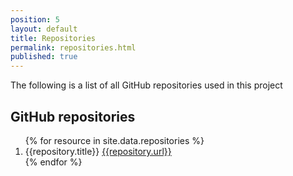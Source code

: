 ```yaml
---
position: 5
layout: default
title: Repositories
permalink: repositories.html
published: true
---
```

The following is a list of all GitHub repositories used in this project

## GitHub repositories
<ol>
{% for resource in site.data.repositories %}
<li>{{repository.title}} <a href="{{repository.url}}"> {{repository.url}} </a></li>
{% endfor %}
</ol>
